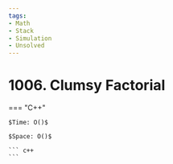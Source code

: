 ```yaml
---
tags:
- Math
- Stack
- Simulation
- Unsolved
---
```



# 1006. Clumsy Factorial

=== "C++"

    $Time: O()$

    $Space: O()$

    ``` c++
    ```